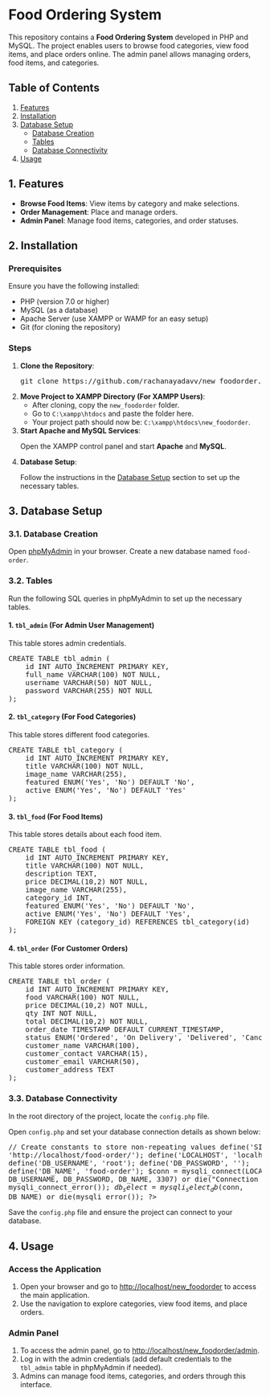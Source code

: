 <!DOCTYPE html>
<html lang="en">
<head>
    <meta charset="UTF-8">
    <meta name="viewport" content="width=device-width, initial-scale=1.0">
</head>
<body>

<h1>Food Ordering System</h1>

<p>This repository contains a <strong>Food Ordering System</strong> developed in PHP and MySQL. The project enables users to browse food categories, view food items, and place orders online. The admin panel allows managing orders, food items, and categories.</p>

<h2>Table of Contents</h2>
<ol>
    <li><a href="#features">Features</a></li>
    <li><a href="#installation">Installation</a></li>
    <li><a href="#database-setup">Database Setup</a>
        <ul>
            <li><a href="#database-creation">Database Creation</a></li>
            <li><a href="#tables">Tables</a></li>
            <li><a href="#database-connectivity">Database Connectivity</a></li>
        </ul>
    </li>
    <li><a href="#usage">Usage</a></li>
</ol>

<h2 id="features">1. Features</h2>
<ul>
    <li><strong>Browse Food Items</strong>: View items by category and make selections.</li>
    <li><strong>Order Management</strong>: Place and manage orders.</li>
    <li><strong>Admin Panel</strong>: Manage food items, categories, and order statuses.</li>
</ul>

<h2 id="installation">2. Installation</h2>

<h3>Prerequisites</h3>
<p>Ensure you have the following installed:</p>
<ul>
    <li>PHP (version 7.0 or higher)</li>
    <li>MySQL (as a database)</li>
    <li>Apache Server (use XAMPP or WAMP for an easy setup)</li>
    <li>Git (for cloning the repository)</li>
</ul>

<h3>Steps</h3>
<ol>
    <li><strong>Clone the Repository</strong>:
        <pre>git clone https://github.com/rachanayadavv/new_foodorder.git</pre>
    </li>
    <li><strong>Move Project to XAMPP Directory (For XAMPP Users)</strong>:
        <ul>
            <li>After cloning, copy the <code>new_foodorder</code> folder.</li>
            <li>Go to <code>C:\xampp\htdocs</code> and paste the folder here.</li>
            <li>Your project path should now be: <code>C:\xampp\htdocs\new_foodorder</code>.</li>
        </ul>
    </li>
    <li><strong>Start Apache and MySQL Services</strong>:
        <p>Open the XAMPP control panel and start <strong>Apache</strong> and <strong>MySQL</strong>.</p>
    </li>
    <li><strong>Database Setup</strong>:
        <p>Follow the instructions in the <a href="#database-setup">Database Setup</a> section to set up the necessary tables.</p>
    </li>
</ol>

<h2 id="database-setup">3. Database Setup</h2>

<h3 id="database-creation">3.1. Database Creation</h3>
<p>Open <a href="http://localhost/phpmyadmin">phpMyAdmin</a> in your browser. Create a new database named <code>food-order</code>.</p>

<h3 id="tables">3.2. Tables</h3>
<p>Run the following SQL queries in phpMyAdmin to set up the necessary tables.</p>

<h4>1. <code>tbl_admin</code> (For Admin User Management)</h4>
<p>This table stores admin credentials.</p>
<pre>
CREATE TABLE tbl_admin (
    id INT AUTO_INCREMENT PRIMARY KEY,
    full_name VARCHAR(100) NOT NULL,
    username VARCHAR(50) NOT NULL,
    password VARCHAR(255) NOT NULL
);
</pre>

<h4>2. <code>tbl_category</code> (For Food Categories)</h4>
<p>This table stores different food categories.</p>
<pre>
CREATE TABLE tbl_category (
    id INT AUTO_INCREMENT PRIMARY KEY,
    title VARCHAR(100) NOT NULL,
    image_name VARCHAR(255),
    featured ENUM('Yes', 'No') DEFAULT 'No',
    active ENUM('Yes', 'No') DEFAULT 'Yes'
);
</pre>

<h4>3. <code>tbl_food</code> (For Food Items)</h4>
<p>This table stores details about each food item.</p>
<pre>
CREATE TABLE tbl_food (
    id INT AUTO_INCREMENT PRIMARY KEY,
    title VARCHAR(100) NOT NULL,
    description TEXT,
    price DECIMAL(10,2) NOT NULL,
    image_name VARCHAR(255),
    category_id INT,
    featured ENUM('Yes', 'No') DEFAULT 'No',
    active ENUM('Yes', 'No') DEFAULT 'Yes',
    FOREIGN KEY (category_id) REFERENCES tbl_category(id)
);
</pre>

<h4>4. <code>tbl_order</code> (For Customer Orders)</h4>
<p>This table stores order information.</p>
<pre>
CREATE TABLE tbl_order (
    id INT AUTO_INCREMENT PRIMARY KEY,
    food VARCHAR(100) NOT NULL,
    price DECIMAL(10,2) NOT NULL,
    qty INT NOT NULL,
    total DECIMAL(10,2) NOT NULL,
    order_date TIMESTAMP DEFAULT CURRENT_TIMESTAMP,
    status ENUM('Ordered', 'On Delivery', 'Delivered', 'Cancelled') DEFAULT 'Ordered',
    customer_name VARCHAR(100),
    customer_contact VARCHAR(15),
    customer_email VARCHAR(50),
    customer_address TEXT
);
</pre>

<h3 id="database-connectivity">3.3. Database Connectivity</h3>
<p>In the root directory of the project, locate the <code>config.php</code> file.</p>

<p>Open <code>config.php</code> and set your database connection details as shown below:</p>
<pre>
<?php
// Start session
session_start();

// Create constants to store non-repeating values
define('SITEURL', 'http://localhost/food-order/');
define('LOCALHOST', 'localhost');
define('DB_USERNAME', 'root');
define('DB_PASSWORD', '');
define('DB_NAME', 'food-order');
$conn = mysqli_connect(LOCALHOST, DB_USERNAME, DB_PASSWORD, DB_NAME, 3307) or die("Connection failed: " . mysqli_connect_error());
$db_select = mysqli_select_db($conn, DB_NAME) or die(mysqli_error());
?>
</pre>

<p>Save the <code>config.php</code> file and ensure the project can connect to your database.</p>

<h2 id="usage">4. Usage</h2>

<h3>Access the Application</h3>
<ol>
    <li>Open your browser and go to <a href="http://localhost/new_foodorder">http://localhost/new_foodorder</a> to access the main application.</li>
    <li>Use the navigation to explore categories, view food items, and place orders.</li>
</ol>

<h3>Admin Panel</h3>
<ol>
    <li>To access the admin panel, go to <a href="http://localhost/new_foodorder/admin">http://localhost/new_foodorder/admin</a>.</li>
    <li>Log in with the admin credentials (add default credentials to the <code>tbl_admin</code> table in phpMyAdmin if needed).</li>
    <li>Admins can manage food items, categories, and orders through this interface.</li>
</ol>

</body>
</html>
